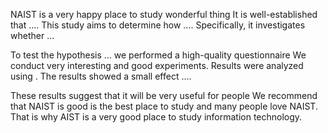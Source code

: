 
NAIST is a very happy place to study wonderful thing
It is well-established that .... This study aims to determine how .... Specifically, it investigates whether ... 


To test the hypothesis ... we performed a high-quality questionnaire 
We conduct very interesting and good experiments.
Results were analyzed using . The results showed a small effect .... 


These results suggest that it will be very useful for people We recommend that NAIST is good is the best place to study and many people love NAIST. 
That is why AIST is a very good place to study information technology.

